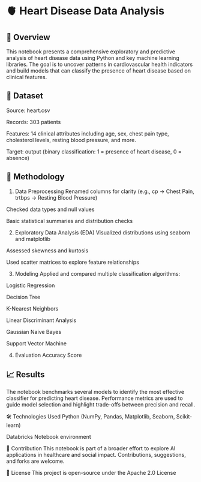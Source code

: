 # 🫀 Heart Disease Data Analysis
## 📌 Overview
This notebook presents a comprehensive exploratory and predictive analysis of heart disease data using Python and key machine learning libraries. The goal is to uncover patterns in cardiovascular health indicators and build models that can classify the presence of heart disease based on clinical features.

## 📂 Dataset
Source: heart.csv

Records: 303 patients

Features: 14 clinical attributes including age, sex, chest pain type, cholesterol levels, resting blood pressure, and more.

Target: output (binary classification: 1 = presence of heart disease, 0 = absence)

## 🧪 Methodology
1. Data Preprocessing
Renamed columns for clarity (e.g., cp → Chest Pain, trtbps → Resting Blood Pressure)

Checked data types and null values

Basic statistical summaries and distribution checks

2. Exploratory Data Analysis (EDA)
Visualized distributions using seaborn and matplotlib

Assessed skewness and kurtosis

Used scatter matrices to explore feature relationships

3. Modeling
Applied and compared multiple classification algorithms:

Logistic Regression

Decision Tree

K-Nearest Neighbors

Linear Discriminant Analysis

Gaussian Naive Bayes

Support Vector Machine

4. Evaluation
Accuracy Score



## 📈 Results
The notebook benchmarks several models to identify the most effective classifier for predicting heart disease. Performance metrics are used to guide model selection and highlight trade-offs between precision and recall.

🛠️ Technologies Used
Python (NumPy, Pandas, Matplotlib, Seaborn, Scikit-learn)

Databricks Notebook environment

🤝 Contribution
This notebook is part of a broader effort to explore AI applications in healthcare and social impact. Contributions, suggestions, and forks are welcome.

📜 License
This project is open-source under the Apache 2.0 License
